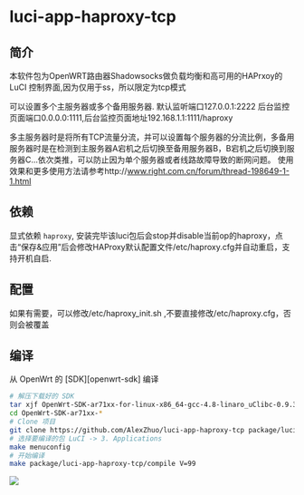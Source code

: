 # luci-app-haproxy-tcp

简介
---

本软件包为OpenWRT路由器Shadowsocks做负载均衡和高可用的HAPrxoy的 LuCI 控制界面,因为仅用于ss，所以限定为tcp模式

可以设置多个主服务器或多个备用服务器. 默认监听端口127.0.0.1:2222 后台监控页面端口0.0.0.0:1111,后台监控页面地址192.168.1.1:1111/haproxy

多主服务器时是将所有TCP流量分流，并可以设置每个服务器的分流比例，多备用服务器时是在检测到主服务器A宕机之后切换至备用服务器B，B宕机之后切换到服务器C...依次类推，可以防止因为单个服务器或者线路故障导致的断网问题。
使用效果和更多使用方法请参考http://www.right.com.cn/forum/thread-198649-1-1.html


依赖
---

显式依赖 `haproxy`, 安装完毕该luci包后会stop并disable当前op的haproxy，点击“保存&应用”后会修改HAProxy默认配置文件/etc/haproxy.cfg并自动重启，支持开机自启.  


配置
---

如果有需要，可以修改/etc/haproxy_init.sh ,不要直接修改/etc/haproxy.cfg，否则会被覆盖 

编译
---

从 OpenWrt 的 [SDK][openwrt-sdk] 编译  
```bash
# 解压下载好的 SDK
tar xjf OpenWrt-SDK-ar71xx-for-linux-x86_64-gcc-4.8-linaro_uClibc-0.9.33.2.tar.bz2
cd OpenWrt-SDK-ar71xx-*
# Clone 项目
git clone https://github.com/AlexZhuo/luci-app-haproxy-tcp package/luci-app-haproxy-tcp
# 选择要编译的包 LuCI -> 3. Applications
make menuconfig
# 开始编译
make package/luci-app-haproxy-tcp/compile V=99
```
![](http://chuantu.biz/t5/45/1483582973x1903953690.jpg)

